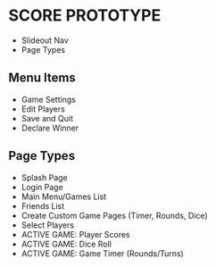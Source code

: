 SCORE PROTOTYPE
===============

* Slideout Nav
* Page Types

## Menu Items ##
* Game Settings
* Edit Players
* Save and Quit
* Declare Winner

## Page Types ##

* Splash Page
* Login Page
* Main Menu/Games List
* Friends List
* Create Custom Game Pages (Timer, Rounds, Dice)
* Select Players
* ACTIVE GAME: Player Scores
* ACTIVE GAME: Dice Roll
* ACTIVE GAME: Game Timer (Rounds/Turns)